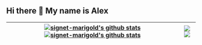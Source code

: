 ## Hi there 👋 My name is Alex

| <a href="https://github.com/signet-marigold#gh-dark-mode-only"><img align="center" src="https://github-readme-stats.vercel.app/api?username=signet-marigold&show_icons=true&include_all_commits=true&theme=cobalt&hide_border=true" alt="signet-marigold's github stats" /></a><a href="https://github.com/signet-marigold#gh-light-mode-only"><img align="center" src="https://github-readme-stats.vercel.app/api?username=signet-marigold&show_icons=true&include_all_commits=true&theme=default" alt="signet-marigold's github stats" /></a> | <a href="https://github.com/signet-marigold#gh-dark-mode-only"><img align="center" src="https://github-readme-stats.vercel.app/api/top-langs/?username=signet-marigold&layout=compact&theme=cobalt&hide_border=true" /></a><a href="https://github.com/signet-marigold#gh-light-mode-only"><img align="center" src="https://github-readme-stats.vercel.app/api/top-langs/?username=signet-marigold&layout=compact&theme=default" /></a> |
| ------------- | ------------- |
